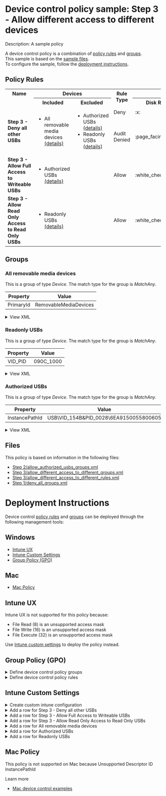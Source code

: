 # Device control policy sample: Step 3 - Allow different access to different devices

Description: A sample policy

A device control policy is a combination of [policy rules](#policy-rules) and [groups](#groups).  
This sample is based on the [sample files](#files).  
To configure the sample, follow the [deployment instructions](#deployment-instructions).  

## Policy Rules
<table>
    <tr>
        <th rowspan="2" valign="top">Name</th>
        <th colspan="2" valign="top">Devices</th>
        <th rowspan="2" valign="top">Rule Type</th>
        <th colspan="6" valign="top"><center>Access</center></th>
        <th rowspan="2" valign="top">Notification</th>
        <th rowspan="2" valign="top">Conditions</th>
    </tr>
    <tr>
        <th>Included</th>
        <th>Excluded</th>
        <th>Disk Read</th>
		<th>Disk Write</th>
		<th>Disk Execute</th>
		<th>File Read</th>
		<th>File Write</th>
		<th>File Execute</th></tr><tr>
            <td rowspan="2"><b>Step 3 - Deny all other USBs</b></td>
            <td rowspan="2 valign="top">
                <ul><li>All removable media devices<a href="#all-removable-media-devices" title="MatchAny [{'PrimaryId': 'RemovableMediaDevices'}]"> (details)</a></ul>
            </td>
            <td rowspan="2" valign="top">
                <ul><li>Authorized USBs<a href="#authorized-usbs" title="MatchAny [{'InstancePathId': 'USB\\VID_154B&PID_0028\\6EA9150055800605'}]"> (details)</a><li>Readonly USBs<a href="#readonly-usbs" title="MatchAny [{'VID_PID': '090C_1000'}]"> (details)</a></ul>
            </td>
            <td>Deny</td>
            <td>:x:</td>
            <td>:x:</td>
            <td>:x:</td>
            <td>-</td>
            <td>-</td>
            <td>-</td><td>None (0)</td> 
            <td>
                <center>-</center></td>
        </tr><tr>
            <td>Audit Denied</td>
            <td>:page_facing_up:</td>
            <td>:page_facing_up:</td>
            <td>:page_facing_up:</td>
            <td>-</td>
            <td>-</td>
            <td>-</td><td>Show notification and Send event (3)</td>
            <td> 
                <center>-</center></td>
        </tr><tr>
            <td rowspan="1"><b>Step 3 - Allow Full Access to Writeable USBs</b></td>
            <td rowspan="1 valign="top">
                <ul><li>Authorized USBs<a href="#authorized-usbs" title="MatchAny [{'InstancePathId': 'USB\\VID_154B&PID_0028\\6EA9150055800605'}]"> (details)</a></ul>
            </td>
            <td rowspan="1" valign="top">
                <ul></ul>
            </td>
            <td>Allow</td>
            <td>:white_check_mark:</td>
            <td>:white_check_mark:</td>
            <td>:white_check_mark:</td>
            <td>:white_check_mark:</td>
            <td>:white_check_mark:</td>
            <td>:white_check_mark:</td><td>None (0)</td> 
            <td>
                <center>-</center></td>
        </tr><tr>
            <td rowspan="1"><b>Step 3 - Allow Read Only Access to Read Only USBs</b></td>
            <td rowspan="1 valign="top">
                <ul><li>Readonly USBs<a href="#readonly-usbs" title="MatchAny [{'VID_PID': '090C_1000'}]"> (details)</a></ul>
            </td>
            <td rowspan="1" valign="top">
                <ul></ul>
            </td>
            <td>Allow</td>
            <td>:white_check_mark:</td>
            <td>-</td>
            <td>-</td>
            <td>:white_check_mark:</td>
            <td>-</td>
            <td>-</td><td>None (0)</td> 
            <td>
                <center>-</center></td>
        </tr></table>

## Groups


### All removable media devices

This is a group of type *Device*. 
The match type for the group is *MatchAny*.

|  Property | Value |
|-----------|-------|
| PrimaryId | RemovableMediaDevices |

<details>
<summary>View XML</summary>

```xml
<Group Id="{d8819053-24f4-444a-a0fb-9ce5a9e97862}" Type="Device">
	<!-- ./Vendor/MSFT/Defender/Configuration/DeviceControl/PolicyGroups/%7Bd8819053-24f4-444a-a0fb-9ce5a9e97862%7D/GroupData -->
	<Name>All removable media devices</Name>
	<MatchType>MatchAny</MatchType>
	<DescriptorIdList>
		<PrimaryId>RemovableMediaDevices</PrimaryId>
	</DescriptorIdList>
</Group>
```
</details>

### Readonly USBs

This is a group of type *Device*. 
The match type for the group is *MatchAny*.

|  Property | Value |
|-----------|-------|
| VID_PID | 090C_1000 |

<details>
<summary>View XML</summary>

```xml
<Group Id="{23c24566-98a5-4218-8802-59614513b97e}" Type="Device">
	<!-- ./Vendor/MSFT/Defender/Configuration/DeviceControl/PolicyGroups/%7B23c24566-98a5-4218-8802-59614513b97e%7D/GroupData -->
	<Name>Readonly USBs</Name>
	<MatchType>MatchAny</MatchType>
	<DescriptorIdList>
		<VID_PID>090C_1000</VID_PID>
	</DescriptorIdList>
</Group>
```
</details>

### Authorized USBs

This is a group of type *Device*. 
The match type for the group is *MatchAny*.

|  Property | Value |
|-----------|-------|
| InstancePathId | USB\VID_154B&PID_0028\6EA9150055800605 |

<details>
<summary>View XML</summary>

```xml
<Group Id="{368a2c82-17be-4137-bffa-370bbdff9672}" Type="Device">
	<!-- ./Vendor/MSFT/Defender/Configuration/DeviceControl/PolicyGroups/%7B368a2c82-17be-4137-bffa-370bbdff9672%7D/GroupData -->
	<Name>Authorized USBs</Name>
	<MatchType>MatchAny</MatchType>
	<DescriptorIdList>
		<InstancePathId>USB\VID_154B&amp;PID_0028\6EA9150055800605</InstancePathId>
	</DescriptorIdList>
</Group>
```
</details>


## Files
This policy is based on information in the following files:

- [Step 2/allow_authorized_usbs_groups.xml](Step%202/allow_authorized_usbs_groups.xml)
- [Step 3/allow_different_access_to_different_groups.xml](Step%203/allow_different_access_to_different_groups.xml)
- [Step 3/allow_different_access_to_different_rules.xml](Step%203/allow_different_access_to_different_rules.xml)
- [Step 1/deny_all_groups.xml](Step%201/deny_all_groups.xml)


# Deployment Instructions

Device control [policy rules](#policy-rules) and [groups](#groups) can be deployed through the following management tools:

## Windows
- [Intune UX](#intune-ux)
- [Intune Custom Settings](#intune-custom-settings)
- [Group Policy (GPO)](#group-policy-gpo)

## Mac
- [Mac Policy](#mac-policy)

## Intune UX

Intune UX is not supported for this policy because:
- File Read (8) is an unsupported access mask
- File Write (16) is an unsupported access mask
- File Execute (32) is an unsupported access mask

Use [Intune custom settings](#intune-custom-settings) to deploy the policy instead.


## Group Policy (GPO)
<details>
<summary>Define device control policy groups</summary>

   1. Go to Computer Configuration > Administrative Templates > Windows Components > Microsoft Defender Antivirus > Device Control > Define device control policy groups.
   2. Save the XML below to a network share.
```xml
<Groups>
	<Group Id="{d8819053-24f4-444a-a0fb-9ce5a9e97862}" Type="Device">
		<!-- ./Vendor/MSFT/Defender/Configuration/DeviceControl/PolicyGroups/%7Bd8819053-24f4-444a-a0fb-9ce5a9e97862%7D/GroupData -->
		<Name>All removable media devices</Name>
		<MatchType>MatchAny</MatchType>
		<DescriptorIdList>
			<PrimaryId>RemovableMediaDevices</PrimaryId>
		</DescriptorIdList>
	</Group>
	<Group Id="{23c24566-98a5-4218-8802-59614513b97e}" Type="Device">
		<!-- ./Vendor/MSFT/Defender/Configuration/DeviceControl/PolicyGroups/%7B23c24566-98a5-4218-8802-59614513b97e%7D/GroupData -->
		<Name>Readonly USBs</Name>
		<MatchType>MatchAny</MatchType>
		<DescriptorIdList>
			<VID_PID>090C_1000</VID_PID>
		</DescriptorIdList>
	</Group>
	<Group Id="{368a2c82-17be-4137-bffa-370bbdff9672}" Type="Device">
		<!-- ./Vendor/MSFT/Defender/Configuration/DeviceControl/PolicyGroups/%7B368a2c82-17be-4137-bffa-370bbdff9672%7D/GroupData -->
		<Name>Authorized USBs</Name>
		<MatchType>MatchAny</MatchType>
		<DescriptorIdList>
			<InstancePathId>USB\VID_154B&amp;PID_0028\6EA9150055800605</InstancePathId>
		</DescriptorIdList>
	</Group>
</Groups>
```
   3. In the Define device control policy groups window, select *Enabled* and specify the network share file path containing the XML groups data.
</details>

<details>
<summary>Define device control policy rules</summary>
 
  1. Go to Computer Configuration > Administrative Templates > Windows Components > Microsoft Defender Antivirus > Device Control > Define device control policy rules.
  2. Save the XML below to a network share.
```xml
<PolicyRules>
	<PolicyRule Id="{7beca8fe-313a-46f2-a090-399eb3d74318}" >
		<!-- ./Vendor/MSFT/Defender/Configuration/DeviceControl/PolicyRules/%7B7beca8fe-313a-46f2-a090-399eb3d74318%7D/RuleData -->
		<Name>Step 3 - Deny all other USBs</Name>
		<IncludedIdList>
			<GroupId>{d8819053-24f4-444a-a0fb-9ce5a9e97862}</GroupId>
		</IncludedIdList>
		<ExcludedIdList>
			<GroupId>{368a2c82-17be-4137-bffa-370bbdff9672}</GroupId>
			<GroupId>{23c24566-98a5-4218-8802-59614513b97e}</GroupId>
		</ExcludedIdList>
		<Entry Id="{c82cb32c-4c56-4c76-8897-b2cc99558299}">
			<Type>Deny</Type>
			<AccessMask>7</AccessMask>
			<Options>0</Options>
		</Entry>
		<Entry Id="{70582e83-ea91-4b14-8f6c-f3921dab9d7a}">
			<Type>AuditDenied</Type>
			<AccessMask>7</AccessMask>
			<Options>3</Options>
		</Entry>
	</PolicyRule>
	<PolicyRule Id="{a054bbcf-3454-4b95-9058-f7ed00deeee9}" >
		<!-- ./Vendor/MSFT/Defender/Configuration/DeviceControl/PolicyRules/%7Ba054bbcf-3454-4b95-9058-f7ed00deeee9%7D/RuleData -->
		<Name>Step 3 - Allow Full Access to Writeable USBs</Name>
		<IncludedIdList>
			<GroupId>{368a2c82-17be-4137-bffa-370bbdff9672}</GroupId>
		</IncludedIdList>
		<ExcludedIdList>
		</ExcludedIdList>
		<Entry Id="{e78857e3-9e36-473b-a07c-fe1a1f356ec9}">
			<Type>Allow</Type>
			<AccessMask>63</AccessMask>
			<Options>0</Options>
		</Entry>
	</PolicyRule>
	<PolicyRule Id="{b2b9cfc0-799d-457c-babc-da617d9a8b83}" >
		<!-- ./Vendor/MSFT/Defender/Configuration/DeviceControl/PolicyRules/%7Bb2b9cfc0-799d-457c-babc-da617d9a8b83%7D/RuleData -->
		<Name>Step 3 - Allow Read Only Access to Read Only USBs</Name>
		<IncludedIdList>
			<GroupId>{23c24566-98a5-4218-8802-59614513b97e}</GroupId>
		</IncludedIdList>
		<ExcludedIdList>
		</ExcludedIdList>
		<Entry Id="{e78857e3-9e36-473b-a07c-fe1a1f356ec9}">
			<Type>Allow</Type>
			<AccessMask>9</AccessMask>
			<Options>0</Options>
		</Entry>
	</PolicyRule>
</PolicyRules>
```
  3. In the Define device control policy rules window, select *Enabled*, and enter the network share file path containing the XML rules data.
</details>

## Intune Custom Settings

<details>
<summary>Create custom intune configuration</summary>

   1. Navigate to Devices > Configuration profiles
   2. Click Create (New Policy)
   3. Select Platform "Windows 10 and Later"
   4. Select Profile "Templates"
   5. Select Template Name "Custom"
   6. Click "Create"
   7. Under Name, enter **
   8. Optionally, enter a description
   9. Click "Next" 
</details>
<details>
<summary>Add a row for Step 3 - Deny all other USBs</summary>  
   
   1. Click "Add"
   2. For Name, enter *Step 3 - Deny all other USBs*
   3. For Description, enter **
   4. For OMA-URI, enter  *./Vendor/MSFT/Defender/Configuration/DeviceControl/PolicyRules/%7B7beca8fe-313a-46f2-a090-399eb3d74318%7D/RuleData*
   5. For Data type, select *String (XML File)*
   
        
   6. For Custom XML, select  *.\Step 3\step_3_-_deny_all_other_usbs{7beca8fe-313a-46f2-a090-399eb3d74318}.xml*
         
   
   
   7. Click "Save"
</details>
<details>
<summary>Add a row for Step 3 - Allow Full Access to Writeable USBs</summary>  
   
   1. Click "Add"
   2. For Name, enter *Step 3 - Allow Full Access to Writeable USBs*
   3. For Description, enter **
   4. For OMA-URI, enter  *./Vendor/MSFT/Defender/Configuration/DeviceControl/PolicyRules/%7Ba054bbcf-3454-4b95-9058-f7ed00deeee9%7D/RuleData*
   5. For Data type, select *String (XML File)*
   
        
   6. For Custom XML, select  *.\Step 3\step_3_-_allow_full_access_to_writeable_usbs{a054bbcf-3454-4b95-9058-f7ed00deeee9}.xml*
         
   
   
   7. Click "Save"
</details>
<details>
<summary>Add a row for Step 3 - Allow Read Only Access to Read Only USBs</summary>  
   
   1. Click "Add"
   2. For Name, enter *Step 3 - Allow Read Only Access to Read Only USBs*
   3. For Description, enter **
   4. For OMA-URI, enter  *./Vendor/MSFT/Defender/Configuration/DeviceControl/PolicyRules/%7Bb2b9cfc0-799d-457c-babc-da617d9a8b83%7D/RuleData*
   5. For Data type, select *String (XML File)*
   
        
   6. For Custom XML, select  *.\Step 3\step_3_-_allow_read_only_access_to_read_only_usbs{b2b9cfc0-799d-457c-babc-da617d9a8b83}.xml*
         
   
   
   7. Click "Save"
</details>
<details>
<summary>Add a row for All removable media devices</summary>  
   
   1. Click "Add"
   2. For Name, enter *All removable media devices*
   3. For Description, enter **
   4. For OMA-URI, enter  *./Vendor/MSFT/Defender/Configuration/DeviceControl/PolicyGroups/%7Bd8819053-24f4-444a-a0fb-9ce5a9e97862%7D/GroupData*
   5. For Data type, select *String (XML File)*
   
        
   6. For Custom XML, select  *.\Step 1\all_removable_media_devices{d8819053-24f4-444a-a0fb-9ce5a9e97862}.xml*
         
   
   
   7. Click "Save"
</details>
<details>
<summary>Add a row for Authorized USBs</summary>  
   
   1. Click "Add"
   2. For Name, enter *Authorized USBs*
   3. For Description, enter **
   4. For OMA-URI, enter  *./Vendor/MSFT/Defender/Configuration/DeviceControl/PolicyGroups/%7B368a2c82-17be-4137-bffa-370bbdff9672%7D/GroupData*
   5. For Data type, select *String (XML File)*
   
        
   6. For Custom XML, select  *.\Step 2\authorized_usbs{368a2c82-17be-4137-bffa-370bbdff9672}.xml*
         
   
   
   7. Click "Save"
</details>
<details>
<summary>Add a row for Readonly USBs</summary>  
   
   1. Click "Add"
   2. For Name, enter *Readonly USBs*
   3. For Description, enter **
   4. For OMA-URI, enter  *./Vendor/MSFT/Defender/Configuration/DeviceControl/PolicyGroups/%7B23c24566-98a5-4218-8802-59614513b97e%7D/GroupData*
   5. For Data type, select *String (XML File)*
   
        
   6. For Custom XML, select  *.\Step 3\readonly_usbs{23c24566-98a5-4218-8802-59614513b97e}.xml*
         
   
   
   7. Click "Save"
</details>


## Mac Policy

This policy is not supported on Mac because Unsupported Descriptor ID InstancePathId

Learn more
- [Mac device control examples](../Removable%20Storage%20Access%20Control%20Samples/macOS/policy/examples/README.md)

